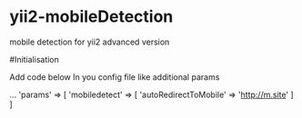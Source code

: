 # yii2-mobileDetection
mobile detection for yii2 advanced version

#Initialisation

Add code below In you config file like additional params

...
'params' => [
    'mobiledetect' => [
        'autoRedirectToMobile' => 'http://m.site'
    ]
]

